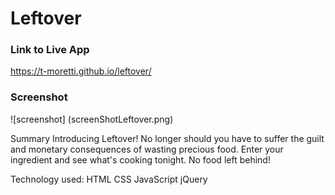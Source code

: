 # Leftover

### Link to Live App 
https://t-moretti.github.io/leftover/

### Screenshot
![screenshot] (screenShotLeftover.png)

Summary
Introducing Leftover! No longer should you have to suffer the guilt and monetary consequences of wasting precious food. 
Enter your ingredient and see what's cooking tonight. No food left behind!

Technology used: 
HTML
CSS
JavaScript
jQuery
